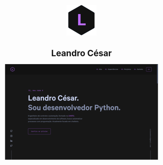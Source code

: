 <div align="center">
  <img alt="Logo" src="https://raw.githubusercontent.com/leandcesar/me/main/src/images/logo.png" width="100" />
</div>
<h1 align="center">
  Leandro César
</h1>

[![demo](https://raw.githubusercontent.com/leandcesar/me/main/src/images/demo.png)](https://leandcesar.github.io/me/)
